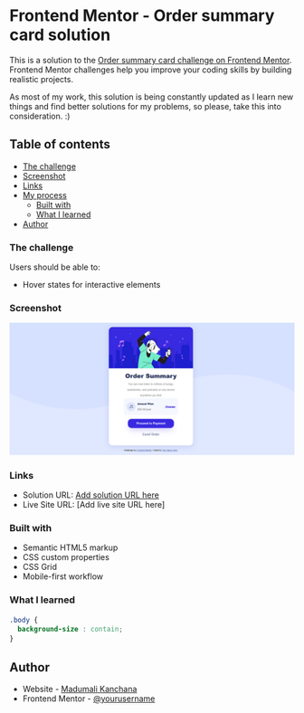 # Frontend Mentor - Order summary card solution

This is a solution to the [Order summary card challenge on Frontend Mentor](https://www.frontendmentor.io/challenges/order-summary-component-QlPmajDUj). Frontend Mentor challenges help you improve your coding skills by building realistic projects. 

As most of my work, this solution is being constantly updated as I learn new things and find better solutions for my problems, so please, take this into consideration. :)

## Table of contents

  - [The challenge](#the-challenge)
  - [Screenshot](#screenshot)
  - [Links](#links)
- [My process](#my-process)
  - [Built with](#built-with)
  - [What I learned](#what-i-learned)
- [Author](#author)


### The challenge

Users should be able to:

- Hover states for interactive elements

### Screenshot

![](./Screenshot_2.png)



### Links

- Solution URL: [Add solution URL here](https://github.com/madu-99/order-summary-component-main.git)
- Live Site URL: [Add live site URL here]


### Built with

- Semantic HTML5 markup
- CSS custom properties
- CSS Grid
- Mobile-first workflow


### What I learned

```css
.body {
  background-size : contain;
}
```
## Author

- Website - [Madumali Kanchana](https://github.com/madu-99/order-summary-component-main.git)
- Frontend Mentor - [@yourusername](https://www.frontendmentor.io/home/my-challenges?tab=completed)
